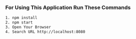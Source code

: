 ### For Using This Application Run These Commands

```bash
1. npm install
2. npm start
3. Open Your Browser
4. Search URL http://localhost:8080
```
